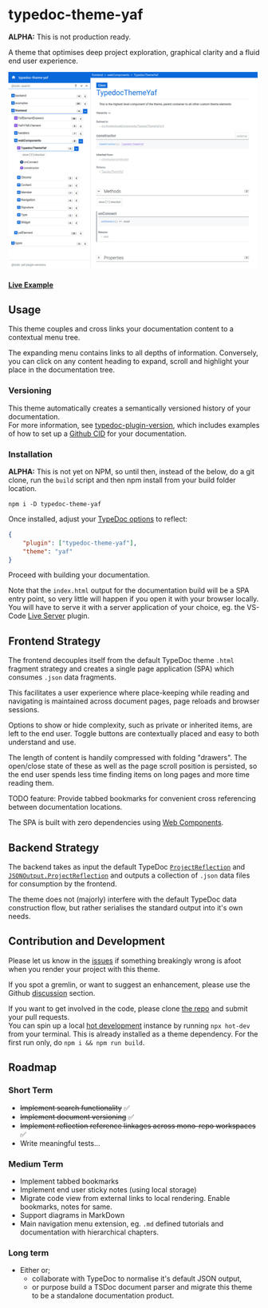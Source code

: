 # typedoc-theme-yaf

**ALPHA:** This is not production ready.

A theme that optimises deep project exploration, graphical clarity and a fluid end user experience.

<a href="https://raw.githubusercontent.com/citkane/typedoc-theme-yaf/assets/typedoc-theme-yaf.jpg"><img src="https://raw.githubusercontent.com/citkane/typedoc-theme-yaf/assets/typedoc-theme-yaf.jpg" height="auto" width="500px"/></a>

#### <a href="https://citkane.github.io/typedoc-theme-yaf/">Live Example</a>

## Usage
This theme couples and cross links your documentation content to a contextual menu tree.

The expanding menu contains links to all depths of information. Conversely, you can click on any content heading to expand, scroll and highlight your place in the documentation tree.
### Versioning
This theme automatically creates a semantically versioned history of your documentation.\
For more information, see [typedoc-plugin-version](https://github.com/citkane/typedoc-plugin-versions), which includes examples of how to set up a [Github CID](https://github.com/citkane/typedoc-plugin-versions) for your documentation.


### Installation
**ALPHA:** This is not yet on NPM, so until then, instead of the below, do a git clone, run the `build` script and then npm install from your build folder location. 
```
npm i -D typedoc-theme-yaf
```
Once installed, adjust your [TypeDoc options](https://typedoc.org/guides/options/#options-1) to reflect:

```json
{
	"plugin": ["typedoc-theme-yaf"],
	"theme": "yaf"
}
```
Proceed with building your documentation.

Note that the `index.html` output for the documentation build will be a SPA entry point, so very little will happen if you open it with your browser locally. You will have to serve it with a server application of your choice, eg. the VS-Code [Live Server](https://github.com/ritwickdey/vscode-live-server) plugin.

## Frontend Strategy
The frontend decouples itself from the default TypeDoc theme `.html` fragment strategy and creates a single page application (SPA) which consumes `.json` data fragments.

This facilitates a user experience where place-keeping while reading and navigating is maintained across document pages, page reloads and browser sessions.

Options to show or hide complexity, such as private or inherited items, are left to the end user. Toggle buttons are contextually placed and easy to both understand and use.

The length of content is handily compressed with folding "drawers". The open/close state of these as well as the page scroll position is persisted, so the end user spends less time finding items on long pages and more time reading them.

TODO feature: 
Provide tabbed bookmarks for convenient cross referencing between documentation locations. 

The SPA is built with zero dependencies using [Web Components](https://en.wikipedia.org/wiki/Web_Components).


## Backend Strategy
The backend takes as input the default TypeDoc [`ProjectReflection`](https://typedoc.org/api/classes/ProjectReflection.html) and [`JSONOutput.ProjectReflection`](https://typedoc.org/api/interfaces/JSONOutput.ProjectReflection.html) and outputs a collection of `.json` data files for consumption by the frontend.

The theme does not (majorly) interfere with the default TypeDoc data construction flow, but rather serialises the standard output into it's own needs.   

## Contribution and Development

Please let us know in the [issues](https://github.com/citkane/typedoc-theme-yaf/issues) if something breakingly wrong is afoot when you render your project with this theme.

If you spot a gremlin, or want to suggest an enhancement, please use the Github [discussion](https://github.com/citkane/typedoc-theme-yaf/discussions) section.

If you want to get involved in the code, please clone [the repo](https://github.com/citkane/typedoc-theme-yaf) and submit your pull requests.  
You can spin up a local [hot development](https://github.com/citkane/typedoc-plugin-hot-dev) instance by running `npx hot-dev` from your terminal. This is already installed as a theme dependency. For the first run only, do `npm i && npm run build`.

## Roadmap
### Short Term
- ~~Implement search functionality~~ ✅
- ~~Implement document versioning~~ ✅
- ~~Implement reflection reference linkages across mono-repo workspaces~~ ✅
- Write meaningful tests...
### Medium Term
- Implement tabbed bookmarks
- Implement end user sticky notes (using local storage)
- Migrate code view from external links to local rendering. Enable bookmarks, notes for same.
- Support diagrams in MarkDown
- Main navigation menu extension, eg. `.md` defined tutorials and documentation with hierarchical chapters.
### Long term
- Either or;
  - collaborate with TypeDoc to normalise it's default JSON output, 
  - or purpose build a TSDoc document parser and migrate this theme to be a standalone documentation product.
